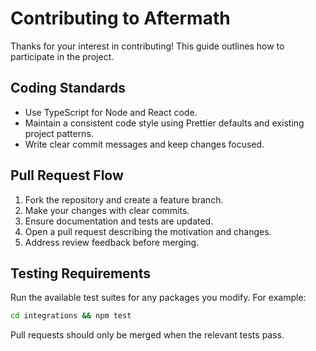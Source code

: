 # Contributing to Aftermath

Thanks for your interest in contributing! This guide outlines how to participate in the project.

## Coding Standards

- Use TypeScript for Node and React code.
- Maintain a consistent code style using Prettier defaults and existing project patterns.
- Write clear commit messages and keep changes focused.

## Pull Request Flow

1. Fork the repository and create a feature branch.
2. Make your changes with clear commits.
3. Ensure documentation and tests are updated.
4. Open a pull request describing the motivation and changes.
5. Address review feedback before merging.

## Testing Requirements

Run the available test suites for any packages you modify. For example:

```bash
cd integrations && npm test
```

Pull requests should only be merged when the relevant tests pass.
